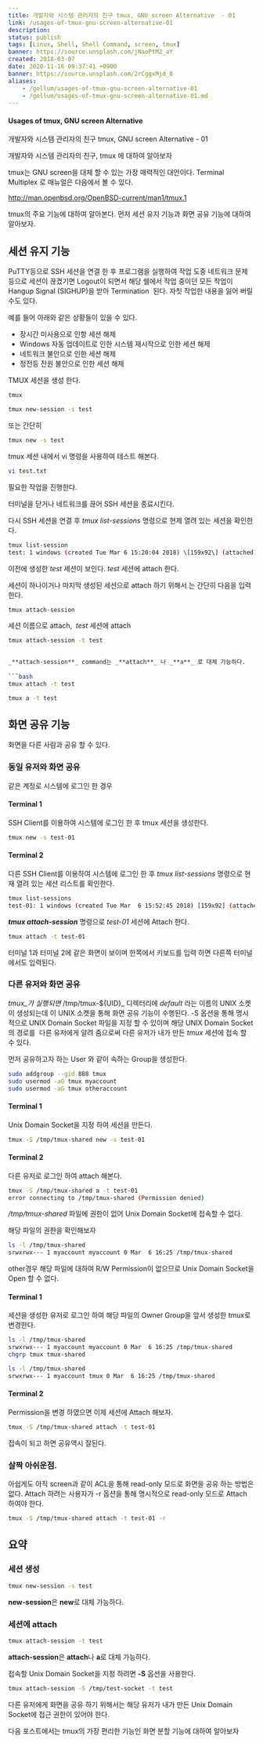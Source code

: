 ```yaml
---
title: 개발자와 시스템 관리자의 친구 tmux, GNU screen Alternative  - 01
link: /usages-of-tmux-gnu-screen-alternative-01
description: 
status: publish
tags: [Linux, Shell, Shell Command, screen, tmux]
banner: https://source.unsplash.com/jNaoPtM2_aY
created: 2018-03-07
date: 2020-11-16 09:37:41 +0900
banner: https://source.unsplash.com/2rCggxMjd_8
aliases:
    - /gollum/usages-of-tmux-gnu-screen-alternative-01
    - /gollum/usages-of-tmux-gnu-screen-alternative-01.md
---
```


#### Usages of tmux, GNU screen Alternative
개발자와 시스템 관리자의 친구 tmux, GNU screen Alternative  - 01



개발자와 시스템 관리자의 친구, tmux 에 대하여 알아보자 

tmux는 GNU screen을 대체 할 수 있는 가장 매력적인 대안이다. Terminal Multiplex 로 매뉴얼은 다음에서 볼 수 있다.

<http://man.openbsd.org/OpenBSD-current/man1/tmux.1>

tmux의 주요 기능에 대하여 알아본다. 먼저 세션 유지 기능과 화면 공유 기능에 대하여 알아보자.

## 세션 유지 기능

PuTTY등으로 SSH 세션을 연결 한 후 프로그램을 실행하여 작업 도중 네트워크 문제 등으로 세션이 끊겼기면 Logout이 되면서 해당 쉘에서 작업 중이던 모든 작업이 Hangup Signal (SIGHUP)을 받아 Termination  된다. 자칫 작업한 내용을 잃어 버릴 수도 있다. 

예를 들어 아래와 같은 상황들이 있을 수 있다. 

  * 장시간 미사용으로 인항 세션 해제
  * Windows 자동 업데이트로 인한 시스템 재시작으로 인한 세션 해제
  * 네트워크 불안으로 인한 세션 해제
  * 정전등 전원 불안으로 인한 세션 해제

<!--more-->

TMUX 세션을 생성 한다.
    
```bash
tmux
``` 
    
```bash    
tmux new-session -s test
```
    

또는 간단히 
    
```bash    
tmux new -s test
```

tmux 세션 내에서 vi 명령을 사용하여 테스트 해본다. 
    
```bash    
vi test.txt
```
    

필요한 작업을 진행한다. 

터미널을 닫거나 네트워크를 끊어 SSH 세션을 종료시킨다. 

다시 SSH 세션을 연결 후 _tmux list-sessions_ 명령으로 현제 열려 있는 세션을 확인한다. 
    
```bash    
tmux list-session
test: 1 windows (created Tue Mar 6 15:20:04 2018) \[159x92\] (attached)
```
    

이전에 생성한 _test_ 세션이 보인다. _test_ 세션에 attach 한다. 

세션이 하나이거나 마지막 생성된 세션으로 attach 하기 위해서 는 간단히 다음을 입력한다. 
    
```bash    
tmux attach-session
```
    

세션 이름으로 attach,  _test_ 세션에 attach 
    
```bash    
tmux attach-session -t test
    

_**attach-session**_ command는 _**attach**_ 나 _**a**_ 로 대체 가능하다. 
    
```bash    
tmux attach -t test
```
    
    
```bash    
tmux a -t test
```
    

## 화면 공유 기능

화면을 다른 사람과 공유 할 수 있다. 

### 동일 유저와 화면 공유

같은 계정로 시스템에 로그인 한 경우 

#### Terminal 1

SSH Client를 이용하여 시스템에 로그인 한 후 tmux 세션을 생성한다. 
    
```bash    
tmux new -s test-01
```
    

#### Terminal 2

다른 SSH Client를 이용하여 시스템에 로그인 한 후 _tmux list-sessions_ 명령으로 현재 열려 있는 세션 리스트를 확인한다. 
    
```bash    
tmux list-sessions
test-01: 1 windows (created Tue Mar  6 15:52:45 2018) [159x92] (attached)
```
    

_**tmux attach-session**_ 명령으로 _test-01_ 세션에 Attach 한다. 
    
```bash    
tmux attach -t test-01
```
    

터미널 1과 터미널 2에 같은 화면이 보이며 한쪽에서 키보드를 입력 하면 다른쪽 터미널에서도 입력된다. 

### 다른 유저와 화면 공유

_tmux_가 실행되면_ /tmp/tmux-${UID}_ 디렉터리에 _default_ 라는 이름의 UNIX 소켓이 생성되는데 이 UNIX 소켓을 통해 화면 공유 기능이 수행된다. -S 옵션을 통해 명시적으로 UNIX Domain Socket 파일을 지정 할 수 있이며 해당 UNIX Domain Socket 의 경로를  다른 유저에게 알려 줌으로써 다른 유저가 내가 만든 _tmux_ 세션에 접속 할 수 있다. 

먼저 공유하고자 하는 User 와 같이 속하는 Group을 생성한다. 
    
```bash    
sudo addgroup --gid 888 tmux
sudo usermod -aG tmux myaccount
sudo usermod -aG tmux otheraccount
```
    

#### Terminal 1

Unix Domain Socket을 지정 하여 세션을 만든다. 
    
```bash    
tmux -S /tmp/tmux-shared new -s test-01
```
    

#### Terminal 2

다른 유저로 로그인 하여 attach 해본다. 
    
```bash    
tmux -S /tmp/tmux-shared a -t test-01
error connecting to /tmp/tmux-shared (Permission denied)
```
    

_/tmp/tmux-shared_ 파일에 권한이 없어 Unix Domain Socket에 접속할 수 없다. 

해당 파일의 권한을 확인해보자 
    
```bash    
ls -l /tmp/tmux-shared 
srwxrwx--- 1 myaccount myaccount 0 Mar  6 16:25 /tmp/tmux-shared
```
    

other경우 해당 파일에 대하여 R/W Permission이 없으므로 Unix Domain Socket을 Open 할 수 없다. 

#### Terminal 1

세션을 생성한 유저로 로그인 하여 해당 파일의 Owner Group을 앞서 생성한 tmux로 변경한다. 
    
```bash    
ls -l /tmp/tmux-shared 
srwxrwx--- 1 myaccount myaccount 0 Mar  6 16:25 /tmp/tmux-shared
chgrp tmux tmux-shared
```

```bash
ls -l /tmp/tmux-shared 
srwxrwx--- 1 myaccount tmux 0 Mar  6 16:25 /tmp/tmux-shared
```
    

#### Terminal 2

Permission을 변경 하였으면 이제 세션에 Attach 해보자.

```bash
tmux -S /tmp/tmux-shared attach -t test-01
```

접속이 되고 하면 공유역시 잘된다.

### 살짝 아쉬운점.
아쉽게도 아직 screen과 같이 ACL을 통해 read-only 모드로 화면을 공유 하는 방법은 없다. Attach 하려는 사용자가 -r 옵션을 통해 명시적으로 read-only 모드로 Attach 하여야 한다.

```bash
tmux -S /tmp/tmux-shared attach -t test-01 -r
```

## 요약
### 세션 생성
```bash
tmux new-session -s test
```

**new-session**은 **new**로 대체 가능하다.

### 세션에 attach
```bash
tmux attach-session -t test
```
**attach-session**은 **attach**나 **a**로 대체 가능하다.

접속할 Unix Domain Socket을 지정 하려면 **-S** 옵션을 사용한다.

```bash
tmux attach-session -S /tmp/test-socket -t test
```

다른 유저에게 화면을 공유 하기 위해서는 해당 유저가 내가 만든 Unix Domain Socket에 접근 권한이 있어야 한다.

다음 포스트에서는 tmux의 가장 편리한 기능인 화면 분할 기능에 대하여 알아보자
